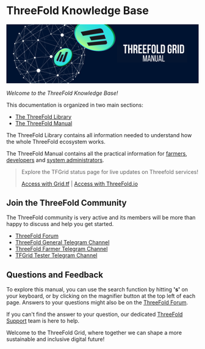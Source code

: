 # ThreeFold Knowledge Base

![header](../intro/img/intro_header.png)

*Welcome to the ThreeFold Knowledge Base!*

This documentation is organized in two main sections: 

- [The ThreeFold Library](../library/library.md)
- [The ThreeFold Manual](../manual/manual.md)

The ThreeFold Library contains all information needed to understand how the whole ThreeFold ecosystem works. 

The ThreeFold Manual contains all the practical information for [farmers](../farmers/farmers.md), [developers](../developers/developers.md) and [system administrators](../system_administrators/system_administrators.md).

> Explore the TFGrid status page for live updates on Threefold services!
> 
> [Access with Grid.tf](https://status.grid.tf) | [Access with ThreeFold.io](https://status.threefold.io)

## Join the ThreeFold Community

The ThreeFold community is very active and its members will be more than happy to discuss and help you get started.

* [ThreeFold Forum](https://forum.threefold.io/)
* [ThreeFold General Telegram Channel](https://t.me/threefold)
* [ThreeFold Farmer Telegram Channel](https://t.me/threefoldfarmers)
* [TFGrid Tester Telegram Channel](https://t.me/threefoldtesting)

## Questions and Feedback

To explore this manual, you can use the search function by hitting **'s'** on your keyboard, or by clicking on the magnifier button at the top left of each page. Answers to your questions might also be on the [ThreeFold Forum](https://forum.threefold.io/).

If you can't find the answer to your question, our dedicated [ThreeFold Support](https://threefoldfaq.crisp.help/en/) team is here to help.

Welcome to the ThreeFold Grid, where together we can shape a more sustainable and inclusive digital future!